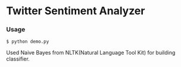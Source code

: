Twitter Sentiment Analyzer
===========================
### Usage
    $ python demo.py

Used Naive Bayes from NLTK(Natural Language Tool Kit) for building classifier.
